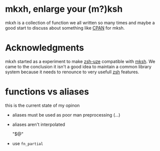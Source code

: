 # mkxh, enlarge your (m?)ksh

mkxh is a collection of function we all written so many times and maybe
a good start to discuss about something like [CPAN](http://cpan.org/)
for mksh.

# Acknowledgments

mkxh started as a experiment to make [zsh-uze](http://zsh-uze.github.io/)
compatible with [mksh](https://www.mirbsd.org/mksh.htm). We came to the
conclusion it isn't a good idea to maintain a common library system
because it needs to renounce to very usefull [zsh](http://zsh.org/) features.

# functions vs aliases

this is the current state of my opinon

* aliases must be used as poor man preprocessing (...)
* aliases aren't interpolated

    "$@"

* use `fn_partial`
